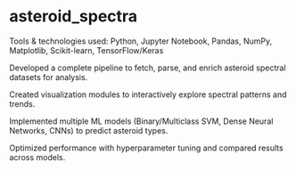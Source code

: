 # asteroid_spectra
Tools & technologies used: Python, Jupyter Notebook, Pandas, NumPy, Matplotlib, Scikit-learn, TensorFlow/Keras

Developed a complete pipeline to fetch, parse, and enrich asteroid spectral datasets for analysis.

Created visualization modules to interactively explore spectral patterns and trends.

Implemented multiple ML models (Binary/Multiclass SVM, Dense Neural Networks, CNNs) to predict asteroid types.

Optimized performance with hyperparameter tuning and compared results across models.
